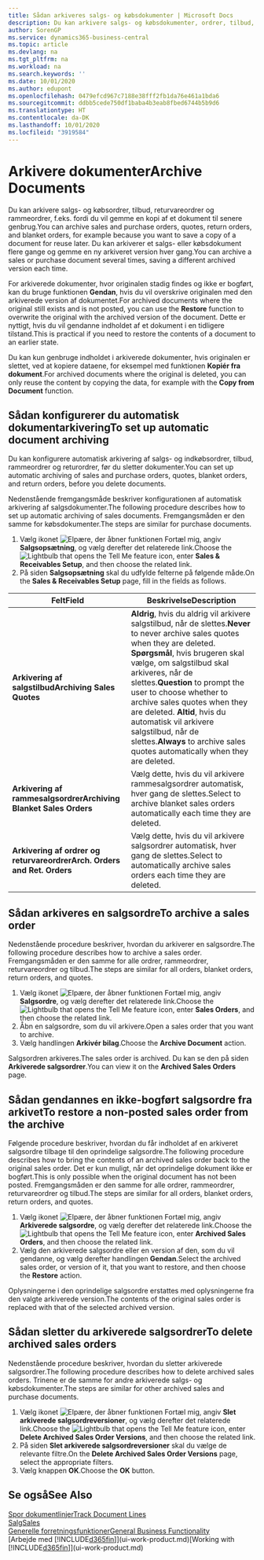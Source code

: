 ```yaml
---
title: Sådan arkiveres salgs- og købsdokumenter | Microsoft Docs
description: Du kan arkivere salgs- og købsdokumenter, ordrer, tilbud, returvareordrer og rammeordrer, og du kan bruge det arkiverede dokument til at genskabe det dokument, som det blev arkiveret fra.
author: SorenGP
ms.service: dynamics365-business-central
ms.topic: article
ms.devlang: na
ms.tgt_pltfrm: na
ms.workload: na
ms.search.keywords: ''
ms.date: 10/01/2020
ms.author: edupont
ms.openlocfilehash: 0479efcd967c7188e38fff2fb1da76e461a1bda6
ms.sourcegitcommit: ddbb5cede750df1baba4b3eab8fbed6744b5b9d6
ms.translationtype: HT
ms.contentlocale: da-DK
ms.lasthandoff: 10/01/2020
ms.locfileid: "3919584"
---
```

# <a name="archive-documents"></a><span data-ttu-id="c0a3c-103">Arkivere dokumenter</span><span class="sxs-lookup"><span data-stu-id="c0a3c-103">Archive Documents</span></span>
<span data-ttu-id="c0a3c-104">Du kan arkivere salgs- og købsordrer, tilbud, returvareordrer og rammeordrer, f.eks. fordi du vil gemme en kopi af et dokument til senere genbrug.</span><span class="sxs-lookup"><span data-stu-id="c0a3c-104">You can archive sales and purchase orders, quotes, return orders, and blanket orders, for example because you want to save a copy of a document for reuse later.</span></span> <span data-ttu-id="c0a3c-105">Du kan arkiverer et salgs- eller købsdokument flere gange og gemme en ny arkiveret version hver gang.</span><span class="sxs-lookup"><span data-stu-id="c0a3c-105">You can archive a sales or purchase document several times, saving a different archived version each time.</span></span>

<span data-ttu-id="c0a3c-106">For arkiverede dokumenter, hvor originalen stadig findes og ikke er bogført, kan du bruge funktionen **Gendan**, hvis du vil overskrive originalen med den arkiverede version af dokumentet.</span><span class="sxs-lookup"><span data-stu-id="c0a3c-106">For archived documents where the original still exists and is not posted, you can use the **Restore** function to overwrite the original with the archived version of the document.</span></span> <span data-ttu-id="c0a3c-107">Dette er nyttigt, hvis du vil gendanne indholdet af et dokument i en tidligere tilstand.</span><span class="sxs-lookup"><span data-stu-id="c0a3c-107">This is practical if you need to restore the contents of a document to an earlier state.</span></span>

<span data-ttu-id="c0a3c-108">Du kan kun genbruge indholdet i arkiverede dokumenter, hvis originalen er slettet, ved at kopiere dataene, for eksempel med funktionen **Kopiér fra dokument**.</span><span class="sxs-lookup"><span data-stu-id="c0a3c-108">For archived documents where the original is deleted, you can only reuse the content by copying the data, for example with the **Copy from Document** function.</span></span>   

## <a name="to-set-up-automatic-document-archiving"></a><span data-ttu-id="c0a3c-109">Sådan konfigurerer du automatisk dokumentarkivering</span><span class="sxs-lookup"><span data-stu-id="c0a3c-109">To set up automatic document archiving</span></span>  
<span data-ttu-id="c0a3c-110">Du kan konfigurere automatisk arkivering af salgs- og indkøbsordrer, tilbud, rammeordrer og returordrer, før du sletter dokumenter.</span><span class="sxs-lookup"><span data-stu-id="c0a3c-110">You can set up automatic archiving of sales and purchase orders, quotes, blanket orders, and return orders, before you delete documents.</span></span>

<span data-ttu-id="c0a3c-111">Nedenstående fremgangsmåde beskriver konfigurationen af automatisk arkivering af salgsdokumenter.</span><span class="sxs-lookup"><span data-stu-id="c0a3c-111">The following procedure describes how to set up automatic archiving of sales documents.</span></span> <span data-ttu-id="c0a3c-112">Fremgangsmåden er den samme for købsdokumenter.</span><span class="sxs-lookup"><span data-stu-id="c0a3c-112">The steps are similar for purchase documents.</span></span>
1.  <span data-ttu-id="c0a3c-113">Vælg ikonet ![Elpære, der åbner funktionen Fortæl mig](media/ui-search/search_small.png "Fortæl mig, hvad du vil foretage dig"), angiv **Salgsopsætning**, og vælg derefter det relaterede link.</span><span class="sxs-lookup"><span data-stu-id="c0a3c-113">Choose the ![Lightbulb that opens the Tell Me feature](media/ui-search/search_small.png "Tell me what you want to do") icon, enter **Sales & Receivables Setup**, and then choose the related link.</span></span>
2. <span data-ttu-id="c0a3c-114">På siden **Salgsopsætning** skal du udfylde felterne på følgende måde.</span><span class="sxs-lookup"><span data-stu-id="c0a3c-114">On the **Sales & Receivables Setup** page, fill in the fields as follows.</span></span>

|<span data-ttu-id="c0a3c-115">Felt</span><span class="sxs-lookup"><span data-stu-id="c0a3c-115">Field</span></span>|<span data-ttu-id="c0a3c-116">Beskrivelse</span><span class="sxs-lookup"><span data-stu-id="c0a3c-116">Description</span></span>|
|-----|-----------|
|<span data-ttu-id="c0a3c-117">**Arkivering af salgstilbud**</span><span class="sxs-lookup"><span data-stu-id="c0a3c-117">**Archiving Sales Quotes**</span></span>|<span data-ttu-id="c0a3c-118">**Aldrig**, hvis du aldrig vil arkivere salgstilbud, når de slettes.</span><span class="sxs-lookup"><span data-stu-id="c0a3c-118">**Never** to never archive sales quotes when they are deleted.</span></span> <span data-ttu-id="c0a3c-119">**Spørgsmål**, hvis brugeren skal vælge, om salgstilbud skal arkiveres, når de slettes.</span><span class="sxs-lookup"><span data-stu-id="c0a3c-119">**Question** to prompt the user to choose whether to archive sales quotes when they are deleted.</span></span> <span data-ttu-id="c0a3c-120">**Altid**, hvis du automatisk vil arkivere salgstilbud, når de slettes.</span><span class="sxs-lookup"><span data-stu-id="c0a3c-120">**Always** to archive sales quotes automatically when they are deleted.</span></span>|
|<span data-ttu-id="c0a3c-121">**Arkivering af rammesalgsordrer**</span><span class="sxs-lookup"><span data-stu-id="c0a3c-121">**Archiving Blanket Sales Orders**</span></span>|<span data-ttu-id="c0a3c-122">Vælg dette, hvis du vil arkivere rammesalgsordrer automatisk, hver gang de slettes.</span><span class="sxs-lookup"><span data-stu-id="c0a3c-122">Select to archive blanket sales orders automatically each time they are deleted.</span></span>|
|<span data-ttu-id="c0a3c-123">**Arkivering af ordrer og returvareordrer**</span><span class="sxs-lookup"><span data-stu-id="c0a3c-123">**Arch. Orders and Ret. Orders**</span></span>|<span data-ttu-id="c0a3c-124">Vælg dette, hvis du vil arkivere salgsordrer automatisk, hver gang de slettes.</span><span class="sxs-lookup"><span data-stu-id="c0a3c-124">Select to automatically archive sales orders each time they are deleted.</span></span>|

## <a name="to-archive-a-sales-order"></a><span data-ttu-id="c0a3c-125">Sådan arkiveres en salgsordre</span><span class="sxs-lookup"><span data-stu-id="c0a3c-125">To archive a sales order</span></span>
<span data-ttu-id="c0a3c-126">Nedenstående procedure beskriver, hvordan du arkiverer en salgsordre.</span><span class="sxs-lookup"><span data-stu-id="c0a3c-126">The following procedure describes how to archive a sales order.</span></span> <span data-ttu-id="c0a3c-127">Fremgangsmåden er den samme for alle ordrer, rammeordrer, returvareordrer og tilbud.</span><span class="sxs-lookup"><span data-stu-id="c0a3c-127">The steps are similar for all orders, blanket orders, return orders, and quotes.</span></span>

1.  <span data-ttu-id="c0a3c-128">Vælg ikonet ![Elpære, der åbner funktionen Fortæl mig](media/ui-search/search_small.png "Fortæl mig, hvad du vil foretage dig"), angiv **Salgsordre**, og vælg derefter det relaterede link.</span><span class="sxs-lookup"><span data-stu-id="c0a3c-128">Choose the ![Lightbulb that opens the Tell Me feature](media/ui-search/search_small.png "Tell me what you want to do") icon, enter **Sales Orders**, and then choose the related link.</span></span>  
2.  <span data-ttu-id="c0a3c-129">Åbn en salgsordre, som du vil arkivere.</span><span class="sxs-lookup"><span data-stu-id="c0a3c-129">Open a sales order that you want to archive.</span></span>  
3.  <span data-ttu-id="c0a3c-130">Vælg handlingen **Arkivér bilag**.</span><span class="sxs-lookup"><span data-stu-id="c0a3c-130">Choose the **Archive Document** action.</span></span>

<span data-ttu-id="c0a3c-131">Salgsordren arkiveres.</span><span class="sxs-lookup"><span data-stu-id="c0a3c-131">The sales order is archived.</span></span> <span data-ttu-id="c0a3c-132">Du kan se den på siden **Arkiverede salgsordrer**.</span><span class="sxs-lookup"><span data-stu-id="c0a3c-132">You can view it on the **Archived Sales Orders** page.</span></span>

## <a name="to-restore-a-non-posted-sales-order-from-the-archive"></a><span data-ttu-id="c0a3c-133">Sådan gendannes en ikke-bogført salgsordre fra arkivet</span><span class="sxs-lookup"><span data-stu-id="c0a3c-133">To restore a non-posted sales order from the archive</span></span>
<span data-ttu-id="c0a3c-134">Følgende procedure beskriver, hvordan du får indholdet af en arkiveret salgsordre tilbage til den oprindelige salgsordre.</span><span class="sxs-lookup"><span data-stu-id="c0a3c-134">The following procedure describes how to bring the contents of an archived sales order back to the original sales order.</span></span> <span data-ttu-id="c0a3c-135">Det er kun muligt, når det oprindelige dokument ikke er bogført.</span><span class="sxs-lookup"><span data-stu-id="c0a3c-135">This is only possible when the original document has not been posted.</span></span> <span data-ttu-id="c0a3c-136">Fremgangsmåden er den samme for alle ordrer, rammeordrer, returvareordrer og tilbud.</span><span class="sxs-lookup"><span data-stu-id="c0a3c-136">The steps are similar for all orders, blanket orders, return orders, and quotes.</span></span>

1. <span data-ttu-id="c0a3c-137">Vælg ikonet ![Elpære, der åbner funktionen Fortæl mig](media/ui-search/search_small.png "Fortæl mig, hvad du vil foretage dig"), angiv **Arkiverede salgsordre**, og vælg derefter det relaterede link.</span><span class="sxs-lookup"><span data-stu-id="c0a3c-137">Choose the ![Lightbulb that opens the Tell Me feature](media/ui-search/search_small.png "Tell me what you want to do") icon, enter **Archived Sales Orders**, and then choose the related link.</span></span>
2. <span data-ttu-id="c0a3c-138">Vælg den arkiverede salgsordre eller en version af den, som du vil gendanne, og vælg derefter handlingen **Gendan**.</span><span class="sxs-lookup"><span data-stu-id="c0a3c-138">Select the archived sales order, or version of it, that you want to restore, and then choose the **Restore** action.</span></span>  

<span data-ttu-id="c0a3c-139">Oplysningerne i den oprindelige salgsordre erstattes med oplysningerne fra den valgte arkiverede version.</span><span class="sxs-lookup"><span data-stu-id="c0a3c-139">The contents of the original sales order is replaced with that of the selected archived version.</span></span>

## <a name="to-delete-archived-sales-orders"></a><span data-ttu-id="c0a3c-140">Sådan sletter du arkiverede salgsordrer</span><span class="sxs-lookup"><span data-stu-id="c0a3c-140">To delete archived sales orders</span></span>
<span data-ttu-id="c0a3c-141">Nedenstående procedure beskriver, hvordan du sletter arkiverede salgsordrer.</span><span class="sxs-lookup"><span data-stu-id="c0a3c-141">The following procedure describes how to delete archived sales orders.</span></span> <span data-ttu-id="c0a3c-142">Trinene er de samme for andre arkiverede salgs- og købsdokumenter.</span><span class="sxs-lookup"><span data-stu-id="c0a3c-142">The steps are similar for other archived sales and purchase documents.</span></span>

1.  <span data-ttu-id="c0a3c-143">Vælg ikonet ![Elpære, der åbner funktionen Fortæl mig](media/ui-search/search_small.png "Fortæl mig, hvad du vil foretage dig"), angiv **Slet arkiverede salgsordreversioner**, og vælg derefter det relaterede link.</span><span class="sxs-lookup"><span data-stu-id="c0a3c-143">Choose the ![Lightbulb that opens the Tell Me feature](media/ui-search/search_small.png "Tell me what you want to do") icon, enter **Delete Archived Sales Order Versions**, and then choose the related link.</span></span>  
2.  <span data-ttu-id="c0a3c-144">På siden **Slet arkiverede salgsordreversioner** skal du vælge de relevante filtre.</span><span class="sxs-lookup"><span data-stu-id="c0a3c-144">On the **Delete Archived Sales Order Versions** page, select the appropriate filters.</span></span>  
3.  <span data-ttu-id="c0a3c-145">Vælg knappen **OK**.</span><span class="sxs-lookup"><span data-stu-id="c0a3c-145">Choose the **OK** button.</span></span>

## <a name="see-also"></a><span data-ttu-id="c0a3c-146">Se også</span><span class="sxs-lookup"><span data-stu-id="c0a3c-146">See Also</span></span>
[<span data-ttu-id="c0a3c-147">Spor dokumentlinjer</span><span class="sxs-lookup"><span data-stu-id="c0a3c-147">Track Document Lines</span></span>](across-how-to-track-document-lines.md)  
[<span data-ttu-id="c0a3c-148">Salg</span><span class="sxs-lookup"><span data-stu-id="c0a3c-148">Sales</span></span>](sales-manage-sales.md)  
[<span data-ttu-id="c0a3c-149">Generelle forretningsfunktioner</span><span class="sxs-lookup"><span data-stu-id="c0a3c-149">General Business Functionality</span></span>](ui-across-business-areas.md)  
<span data-ttu-id="c0a3c-150">[Arbejde med [!INCLUDE[d365fin](includes/d365fin_md.md)]](ui-work-product.md)</span><span class="sxs-lookup"><span data-stu-id="c0a3c-150">[Working with [!INCLUDE[d365fin](includes/d365fin_md.md)]](ui-work-product.md)</span></span>
